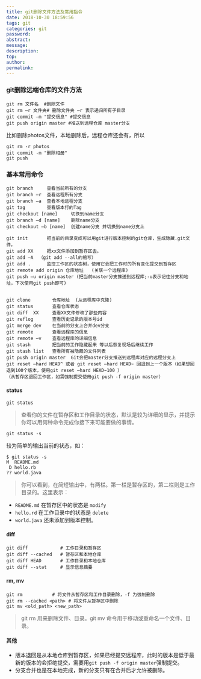 ```yaml
---
title: git删除文件方法及常用指令
date: 2018-10-30 18:59:56
tags: git
categories: git
password:
abstract:
message:
description:
top:
author:
permalink:
---
```


### git删除远端仓库的文件方法
```
git rm 文件名  #删除文件
git rm –r 文件夹# 删除文件夹 –r 表示递归所有子目录
git commit –m "提交信息" #提交信息
git push origin master #推送到远程仓库 master分支
```
比如删除photos文件，本地删除后，远程仓库还会有，所以
```
git rm -r photos
git commit -m "删除相册"
git push
```
### 基本常用命令
```
git branch     查看当前所有的分支
git branch –r  查看远程所有分支
git branch –a  查看本地远程分支
git tag        查看版本打的Tag
git checkout [name]     切换到name分支
git branch –d [name]    删除name分支
git checkout –b [name]  创建name分支 并切换到name分支上

git init       把当前的目录变成可以用git进行版本控制的git仓库，生成隐藏.git文件。
git add XX     把xx文件添加到暂存区去。
git add –A  （git add --all的缩写）
git add .      监控工作区的状态树，使用它会把工作时的所有变化提交到暂存区
git remote add origin 仓库地址   (关联一个远程库)
git push –u origin master (把当前master分支推送到远程库;-u表示记住分支和地址，下次使用git push即可)


git clone        仓库地址  (从远程库中克隆)
git status       查看仓库状态
git diff  XX     查看XX文件修改了那些内容
git reflog       查看历史记录的版本号id
git merge dev    在当前的分支上合并dev分支
git remote       查看远程库的信息
git remote –v    查看远程库的详细信息
git stash        把当前的工作隐藏起来 等以后恢复现场后继续工作
git stash list   查看所有被隐藏的文件列表
git push origin master  Git会把master分支推送到远程库对应的远程分支上
git reset –hard HEAD^ 或者 git reset –hard HEAD~ 回退到上一个版本（如果想回退到100个版本，使用git reset –hard HEAD~100 ）
（从暂存区退回工作区，如需强制提交使用git push -f origin master）
```
#### status
```
git status
```
> 查看你的文件在暂存区和工作目录的状态，默认是较为详细的显示，并提示你可以用何种命令完成你接下来可能要做的事情。

```
git status -s
```
较为简单的输出当前的状态，如：
```
$ git status -s
M  README.md
 D hello.rb
?? world.java
```
> 你可以看到，在简短输出中，有两栏。第一栏是暂存区的，第二栏则是工作目录的。这里表示：
- `README.md` 在暂存区中的状态是 `modify`
- `hello.rd` 在工作目录中的状态是 `delete`
- `world.java` 还未添加到版本控制。

#### diff
```
git diff            # 工作目录和暂存区
git diff --cached   # 暂存区和本地仓库
git diff HEAD 	    # 工作目录和本地仓库
git diff --stat     # 显示信息摘要
```

#### rm, mv
```
git rm           # 将文件从暂存区和工作目录删除，-f 为强制删除
git rm --cached <path> # 将文件从暂存区中删除
git mv <old_path> <new_path>
```
> git rm 用来删除文件、目录。git mv 命令用于移动或重命名一个文件、目录。

#### 其他
- 版本退回是从本地仓库到暂存区，如果已经提交远程库，此时的版本是低于最新的版本的会拒绝提交，需要用`git push -f origin master`强制提交。
- 分支合并也是在本地完成，新的分支只有在合并后才允许被删除。